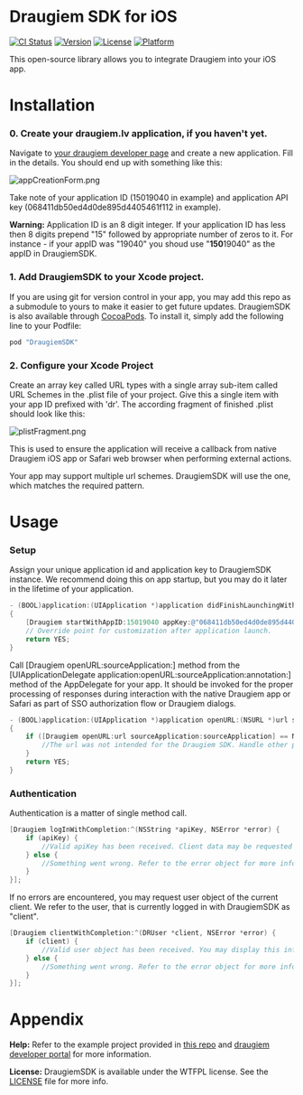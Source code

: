 # Draugiem SDK for iOS

[![CI Status](http://img.shields.io/travis/aigarssilavs/DraugiemSDK.svg?style=flat)](https://travis-ci.org/aigarssilavs/DraugiemSDK)
[![Version](https://img.shields.io/cocoapods/v/DraugiemSDK.svg?style=flat)](http://cocoapods.org/pods/DraugiemSDK)
[![License](https://img.shields.io/cocoapods/l/DraugiemSDK.svg?style=flat)](http://www.wtfpl.net/)
[![Platform](https://img.shields.io/cocoapods/p/DraugiemSDK.svg?style=flat)](https://developer.apple.com/ios)

This open-source library allows you to integrate Draugiem into your iOS app.

Installation
===============
### 0. Create your draugiem.lv application, if you haven't yet. 

Navigate to [your draugiem developer page](https://www.draugiem.lv/applications/dev/myapps/) and create a new application.
Fill in the details. You should end up with something like this:

![appCreationForm.png](https://www.dropbox.com/s/6z7o4j4hfcbp2a6/appCreationForm.png?dl=0)

Take note of your application ID (15019040 in example) and application API key (068411db50ed4d0de895d4405461f112 in example).

**Warning:** Application ID is an 8 digit integer. If your application ID has less then 8 digits prepend "15" followed by appropriate number of zeros to it. For instance - if your appID was "19040" you shoud use "**150**19040" as the appID in DraugiemSDK.

### 1. Add DraugiemSDK to your Xcode project. 

If you are using git for version control in your app, you may add this repo as a submodule to yours to make it easier to get future updates. DraugiemSDK is also available through [CocoaPods](http://cocoapods.org). To install
it, simply add the following line to your Podfile:

```ruby
pod "DraugiemSDK"
```

### 2. Configure your Xcode Project

Create an array key called URL types with a single array sub-item called URL Schemes in the .plist file of your project. Give this a single item with your app ID prefixed with 'dr'. The according fragment of finished .plist should look like this:

![plistFragment.png](https://www.dropbox.com/s/g8sy62mhxcu1hba/plistFragment.png?dl=0)

This is used to ensure the application will receive a callback from native Draugiem iOS app or Safari web browser when performing external actions.

Your app may support multiple url schemes. DraugiemSDK will use the one, which matches the required pattern.

Usage
===============
### Setup

Assign your unique application id and application key to DraugiemSDK instance. We recommend doing this on app startup, but you may do it later in the lifetime of your application.

```objective-c
- (BOOL)application:(UIApplication *)application didFinishLaunchingWithOptions:(NSDictionary *)launchOptions 
{
    [Draugiem startWithAppID:15019040 appKey:@"068411db50ed4d0de895d4405461f112"];
    // Override point for customization after application launch.
    return YES;
}
```

Call [Draugiem openURL:sourceApplication:] method from the [UIApplicationDelegate application:openURL:sourceApplication:annotation:] method of the AppDelegate for your app. It should be invoked for the proper processing of responses during interaction with the native Draugiem app or Safari as part of SSO authorization flow or Draugiem dialogs.

```objective-c
- (BOOL)application:(UIApplication *)application openURL:(NSURL *)url sourceApplication:(NSString *)sourceApplication annotation:(id)annotation
{
    if ([Draugiem openURL:url sourceApplication:sourceApplication] == NO) {
        //The url was not intended for the Draugiem SDK. Handle other potential calls here.
    }
    return YES;
}
```

### Authentication

Authentication is a matter of single method call. 

```objective-c
[Draugiem logInWithCompletion:^(NSString *apiKey, NSError *error) {
    if (apiKey) {
        //Valid apiKey has been received. Client data may be requested now.
    } else {
        //Something went wrong. Refer to the error object for more information.
    }
}];
```

If no errors are encountered, you may request user object of the current client. We refer to the user, that is currently logged in with DraugiemSDK as "client".

```objective-c
[Draugiem clientWithCompletion:^(DRUser *client, NSError *error) {
    if (client) {
        //Valid user object has been received. You may display this information in your app.
    } else {
        //Something went wrong. Refer to the error object for more information.
    }
}];
```

Appendix
===============

**Help:** Refer to the example project provided in [this repo](https://github.com/aigarssilavs/DraugiemSDK/tree/master/Example) and [draugiem developer portal](https://www.draugiem.lv/applications/dev/) for more information.

**License:** DraugiemSDK is available under the WTFPL license. See the [LICENSE](https://github.com/aigarssilavs/DraugiemSDK/blob/master/LICENSE) file for more info.